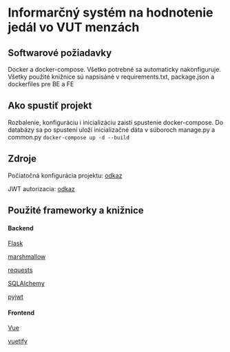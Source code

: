 # Informarčný systém na hodnotenie jedál vo VUT menzách

## Softwarové požiadavky
Docker a docker-compose. Všetko potrebné sa automaticky nakonfiguruje. Všetky použité knižnice sú napsisáné v requirements.txt, package.json a dockerfiles pre BE a FE

## Ako spustiť projekt
Rozbalenie, konfiguráciu i inicializáciu zaistí spustenie docker-compose. Do databázy sa po spustení uloží inicializačné dáta v súboroch manage.py a common.py
`docker-compose up -d --build`

## Zdroje

Počiatočná konfigurácia projektu: [odkaz](https://testdriven.io/blog/dockerizing-flask-with-postgres-gunicorn-and-nginx)

JWT autorizacia: [odkaz](https://stackabuse.com/single-page-apps-with-vue-js-and-flask-jwt-authentication/)

## Použité frameworky a knižnice

#### Backend

[Flask](https://flask.palletsprojects.com/en/2.2.x/)

[marshmallow](https://marshmallow.readthedocs.io/en/stable/)

[requests](https://pypi.org/project/requests/)

[SQLAlchemy](https://www.sqlalchemy.org/)

[pyjwt](https://pyjwt.readthedocs.io/en/stable/)

#### Frontend

[Vue](https://vuejs.org/)

[vuetify](https://vuetifyjs.com/en/)